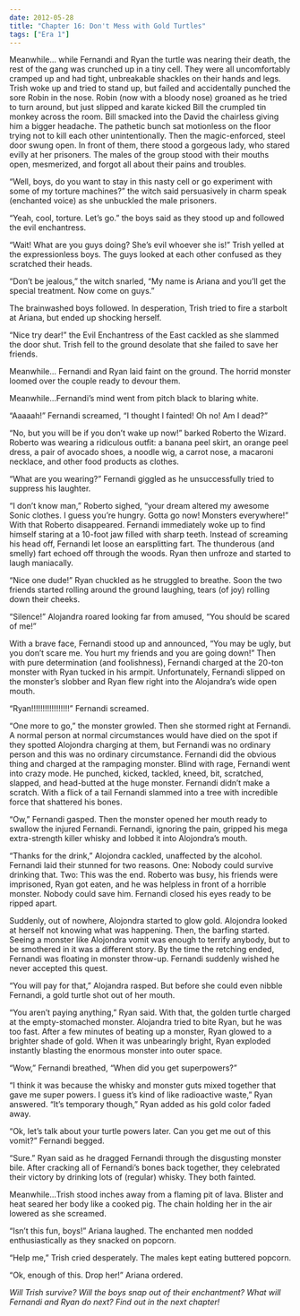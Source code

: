```yaml
---
date: 2012-05-28
title: "Chapter 16: Don't Mess with Gold Turtles"
tags: ["Era 1"]
---
```


Meanwhile... while Fernandi and Ryan the turtle was nearing their death, the rest of the gang was crunched up in a tiny cell. They were all uncomfortably cramped up and had tight, unbreakable shackles on their hands and legs. Trish woke up and tried to stand up, but failed and accidentally punched the sore Robin in the nose. Robin (now with a bloody nose) groaned as he tried to turn around, but just slipped and karate kicked Bill the crumpled tin monkey across the room. Bill smacked into the David the chairless giving him a bigger headache. The pathetic bunch sat motionless on the floor trying not to kill each other unintentionally. Then the magic-enforced, steel door swung open. In front of them, there stood a gorgeous lady, who stared evilly at her prisoners. The males of the group stood with their mouths open, mesmerized, and forgot all about their pains and troubles.

“Well, boys, do you want to stay in this nasty cell or go experiment with some of my torture machines?” the witch said persuasively in charm speak (enchanted voice) as she unbuckled the male prisoners.

“Yeah, cool, torture. Let’s go.” the boys said as they stood up and followed the evil enchantress.

“Wait! What are you guys doing? She’s evil whoever she is!” Trish yelled at the expressionless boys. The guys looked at each other confused as they scratched their heads.

“Don’t be jealous,” the witch snarled, “My name is Ariana and you’ll get the special treatment. Now come on guys.”

The brainwashed boys followed. In desperation, Trish tried to fire a starbolt at Ariana, but ended up shocking herself. 

“Nice try dear!” the Evil Enchantress of the East cackled as she slammed the door shut. Trish fell to the ground desolate that she failed to save her friends.

Meanwhile... Fernandi and Ryan laid faint on the ground. The horrid monster loomed over the couple ready to devour them. 

Meanwhile...Fernandi’s mind went from pitch black to blaring white. 

“Aaaaah!” Fernandi screamed, “I thought I fainted! Oh no! Am I dead?”

“No, but you will be if you don’t wake up now!” barked Roberto the Wizard. Roberto was wearing a ridiculous outfit: a banana peel skirt, an orange peel dress, a pair of avocado shoes, a noodle wig, a carrot nose, a macaroni necklace, and other food products as clothes.

“What are you wearing?” Fernandi giggled as he unsuccessfully tried to suppress his laughter. 

“I don’t know man,” Roberto sighed, “your dream altered my awesome Sonic clothes. I guess you’re hungry. Gotta go now! Monsters everywhere!” With  that Roberto disappeared. Fernandi  immediately woke up to find himself  staring at a 10-foot jaw filled with sharp teeth. Instead of screaming his head off, Fernandi let loose an earsplitting fart. The thunderous (and smelly) fart echoed off through the woods. Ryan then unfroze and started to laugh maniacally.

“Nice one dude!” Ryan chuckled as he struggled to breathe. Soon the two friends started rolling around the ground laughing, tears (of joy) rolling down their cheeks. 

“Silence!” Alojandra roared looking far from amused, “You should be scared of me!” 

With a brave face, Fernandi stood up and announced, “You may be ugly, but you don’t scare me. You hurt my friends and you are going down!” Then with pure determination (and foolishness), Fernandi charged at the 20-ton monster with Ryan tucked in his armpit. Unfortunately, Fernandi slipped on the monster’s slobber and Ryan flew right into the Alojandra’s wide open mouth. 

“Ryan!!!!!!!!!!!!!!!!!” Fernandi screamed. 

“One more to go,”  the monster growled. Then she stormed right at Fernandi. A normal person at normal circumstances would have died on the spot if they spotted Alojondra charging at them, but Fernandi was no ordinary person and this was no ordinary circumstance. Fernandi did the obvious thing and charged at the rampaging monster. Blind with rage, Fernandi went into crazy mode. He punched, kicked, tackled, kneed, bit, scratched, slapped, and head-butted at the huge monster. Fernandi didn’t make a scratch. With a flick of a tail Fernandi slammed into a tree with incredible force that shattered his bones. 

“Ow,” Fernandi gasped. Then the monster opened her mouth ready to swallow the injured Fernandi. Fernandi, ignoring the pain, gripped his mega extra-strength killer whisky and lobbed it into Alojondra’s mouth. 

“Thanks for the drink,” Alojondra cackled, unaffected by the alcohol. Fernandi laid their stunned for two reasons. One: Nobody could survive drinking that. Two: This was the end. Roberto was busy, his friends were imprisoned, Ryan got eaten, and he was helpless in front of a horrible monster. Nobody could save him. Fernandi closed his eyes ready to be ripped apart.

Suddenly, out of nowhere, Alojondra started to glow gold. Alojondra looked at herself not knowing what was happening. Then, the barfing started. Seeing a monster like Alojondra vomit was enough to terrify anybody, but to be smothered in it was a different story. By the time the retching ended, Fernandi was floating in monster throw-up. Fernandi suddenly wished he never accepted this quest. 

“You will pay for that,” Alojandra rasped. But before she could even nibble Fernandi, a gold turtle shot out of her mouth. 

“You aren’t paying anything,” Ryan said. With that, the golden turtle charged at the empty-stomached monster. Alojandra tried to bite Ryan, but he was too fast. After a few minutes of beating up a monster, Ryan glowed to a brighter shade of gold. When it was unbearingly bright, Ryan exploded instantly blasting the enormous monster into outer space. 

“Wow,” Fernandi breathed, “When did you get superpowers?” 

“I think it was because the whisky and monster guts mixed together that gave me super powers. I guess it’s kind of like radioactive waste,” Ryan answered. “It’s temporary though,” Ryan added as his gold color faded away. 

“Ok, let’s talk about your turtle powers later. Can you get me out of this vomit?” Fernandi begged.

“Sure.” Ryan said as he dragged Fernandi through the disgusting monster bile. After cracking all of Fernandi’s bones back together, they celebrated their victory by drinking lots of (regular) whisky. They both fainted.

Meanwhile...Trish stood inches away from a flaming pit of lava. Blister and heat seared her body like a cooked pig. The chain holding her in the air lowered as she screamed. 

“Isn’t this fun, boys!” Ariana laughed. The enchanted men nodded enthusiastically as they snacked on popcorn.
 
“Help me,” Trish cried desperately. The males kept eating buttered popcorn.

“Ok, enough of this. Drop her!” Ariana ordered. 

*Will Trish survive? Will the boys snap out of their enchantment? What will Fernandi and Ryan do next? Find out in the  next chapter!* 


